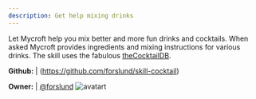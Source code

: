 ```yaml
---
description: Get help mixing drinks
---
```

Let Mycroft help you mix better and more fun drinks and cocktails. When asked Mycroft provides ingredients and mixing instructions for various drinks. The skill uses the fabulous [theCocktailDB](https://thecocktaildb.com/).

**Github:** | (https://github.com/forslund/skill-cocktail)

**Owner:** | [@forslund](https://github.com/forslund) ![avatart](https://avatars0.githubusercontent.com/u/804543?v=4)

